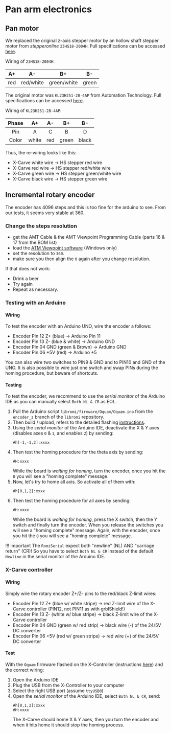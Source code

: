 # Pan arm electronics


## Pan motor

We replaced the original z-axis stepper motor by an hollow shaft stepper motor from _stepperonline_ `23HS18-2004H`.
Full specifications can be accessed [here](https://www.omc-stepperonline.com/fr/biaxial-nema-23-arbre-creux-moteur-pas-a-pas-bipolar-0-78-nm-110-5oz-in-2-0a-57x57x45mm-23hs18-2004h).

Wiring of `23HS18-2004H`:

| A+  |    A-     |     B+      |  B-   |
|:---:|:---------:|:-----------:|:-----:|
| red | red/white | green/white | green |

The original motor was `KL23H251-28-4AP` from Automation Technology.
Full specifications can be accessed [here](KL23H251-28-4AP).

Wiring of `KL23H251-28-4AP`:

| Phase |  A+   | A-  |  B+   |  B-   |
|:-----:|:-----:|:---:|:-----:|:-----:|
|  Pin  |   A   |  C  |   B   |   D   |
| Color | white | red | green | black |


Thus, the re-wiring looks like this:

- X-Carve white wire -> HS stepper red wire
- X-Carve red wire -> HS stepper red/white wire
- X-Carve green wire -> HS stepper green/white wire
- X-Carve black wire -> HS stepper green wire


## Incremental rotary encoder

The encoder has 4096 steps and this is too fine for the arduino to see.
From our tests, it seems very stable at 360.

### Change the steps resolution

- get the AMT Cable & the AMT Viewpoint Programming Cable (parts 16 & 17 from the BOM list)
- load the [ATM Viewpoint software](https://www.cuidevices.com/amt-viewpoint) (Windows only)
- set the resolution to `360`.
- make sure you then align the `0` again after you change resolution.

If that does not work:

- Drink a beer
- Try again
- Repeat as necessary.


### Testing with an Arduino

#### Wiring

To test the encoder with an Arduino UNO, wire the encoder a follows:

* Encoder Pin 12 Z+ (blue) -> Arduino Pin 11
* Encoder Pin 13 Z- (blue & white) -> Arduino GND
* Encoder Pin 04 GND (green & Brown) -> Arduino GND
* Encoder Pin 06 +5V (red) -> Arduino +5

You can also wire two switches to PIN9 & GND and to PIN10 and GND of the UNO.
It is also possible to wire just one switch and swap PINs during the homing procedure, but beware of shortcuts.


#### Testing

To test the encoder, we recommend to use the _serial monitor_ of the Arduino IDE as you can manually select `Both NL & CR` as EOL.

1. Pull the Arduino script `libromi/firmware/Oquam/Oquam.ino` from the `encoder_z` branch of the `libromi` repository.
2. Then build / upload, refers to the detailed flashing [instructions](flashing_oquam.md#flash-the-firmware).
3. Using the _serial monitor_ of the Arduino IDE, deactivate the X & Y axes (disables axes `0` & `1`, and enables `2`) by sending:
    ```shell
    #h[-1,-1,2]:xxxx
    ```
4. Then test the homing procedure for the theta axis by sending:
    ```shell
    #H:xxxx
    ```
    While the board is _waiting for homing_, turn the encoder, once you hit the `0` you will see a "homing complete" message.
5. Now, let's try to home all axis. So activate all of them with:
    ```shell
    #h[0,1,2]:xxxx
    ```
6. Then test the homing procedure for all axes by sending:
    ```shell
    #H:xxxx
    ```
    While the board is _waiting for homing_, press the X switch, then the Y switch and finally turn the encoder.
    When you release the switches you will see a "homing complete" message.
    Again, with the encoder, once you hit the `0` you will see a "homing complete" message.

!!! important
    The `RomiSerial` expect both "newline" (NL) AND "carriage return" (CR)!
    So you have to select `Both NL & CR` instead of the default `Newline` in the serial monitor of the Arduino IDE.


### X-Carve controller

#### Wiring

Simply wire the rotary encoder Z+/Z- pins to the red/black Z-limit wires:

* Encoder Pin 12 Z+ (blue w/ white stripe) -> red Z-limit wire of the X-Carve controller (PIN12, not PIN11 as with grblShield!)
* Encoder Pin 13 Z- (white w/ blue stripe) -> black Z-limit wire of the X-Carve controller
* Encoder Pin 04 GND (green w/ red strip) -> black wire (-) of the 24/5V DC converter
* Encoder Pin 06 +5V (red w/ green stripe) -> red wire (+) of the 24/5V DC converter

#### Test

With the `Oquam` firmware flashed on the X-Controller (instructions [here](flashing_oquam.md)) and the correct wiring:

1. Open the Arduino IDE
2. Plug the USB from the X-Controller to your computer
3. Select the right USB port (assume `ttyUSB0`)
4. Open the _serial monitor_ of the Arduino IDE, select `Both NL & CR`, send:
    ```shell
    #h[0,1,2]:xxxx
    #H:xxxx
    ```
    The X-Carve should home X & Y axes, then you turn the encoder and when it hits home it should stop the homing process.
